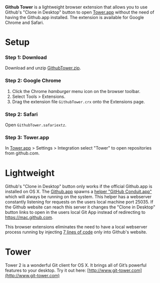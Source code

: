 **Github Tower** is a lightweight browser extension that allows you to use Github's "Clone in Desktop" button to open [Tower.app](http://www.git-tower.com) without the need of having the Github.app installed. The extension is available for Google Chrome and Safari.

# Setup
### Step 1: Download
Download and unzip [GithubTower.zip](https://github.com/gdelmas/GithubTower/releases).

### Step 2: Google Chrome
1. Click the Chrome *hamburger* menu icon on the browser toolbar.
2. Select Tools > Extensions.
3. Drag the extension file `GithubTower.crx` onto the Extensions page.

### Step 2: Safari
Open `GithubTower.safariextz`.

### Step 3: Tower.app
In [Tower.app](http://www.git-tower.com) > Settings > Integration select "Tower" to open repositories from github.com.

# Lightweight
Github's "Clone in Desktop" button only works if the official Github.app is installed on OS X. The [Github.app](https://mac.github.com) spawns a [helper "GitHub Conduit.app"](https://help.github.com/articles/github-conduit) which will always be running on the system. This helper has a webserver constantly listening for requests on the users local machine port 25035. If the Github website can reach this server it changes the "Clone in Desktop" button links to open in the users local Git App instead of redirecting to https://mac.github.com.

This browser extensions eliminates the need to have a local webserver process running by injecting [7 lines of code](https://github.com/gdelmas/GithubTower/blob/master/src-safari/GithubTower.safariextension/main.js) only into Github's website.

# Tower
Tower 2 is a wonderful Git client for OS X. It brings all of Git’s powerful features to your desktop. Try it out here: [http://www.git-tower.com](http://www.git-tower.com)
